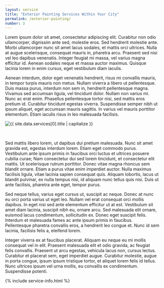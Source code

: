 ```yaml
---
layout: service
title: "Exterior Painting Services Within Your City"
permalink: /exterior-painting/
number: 3
---
```


<p class="lead">
  Lorem ipsum dolor sit amet, consectetur adipiscing elit. Curabitur non odio ullamcorper, dignissim ante sed, molestie eros. Sed hendrerit molestie ante. Morbi ullamcorper nunc sit amet lacus sodales, et mattis orci ultrices. Nulla at augue scelerisque, consequat mauris in, pharetra arcu. Praesent sed nisi vel leo dapibus venenatis. Integer feugiat mi massa, vel varius magna efficitur id. Aenean sodales neque et massa auctor maximus. Quisque lacinia lorem in enim cursus, eget vestibulum diam iaculis.
</p>

Aenean interdum, dolor eget venenatis hendrerit, risus mi convallis mauris, in tempor turpis mauris non metus. Nullam viverra a libero ut pellentesque. Duis massa purus, interdum non sem in, hendrerit pellentesque magna. Vivamus sed accumsan ligula, vel tincidunt dolor. Nullam non varius mi. Nunc ac erat enim. Phasellus pellentesque tortor nisi, sed mattis eros pretium id. Curabitur tincidunt egestas viverra. Suspendisse semper nibh ut ipsum aliquet, eget accumsan mauris sagittis. In varius vel mauris porttitor elementum. Etiam iaculis risus in leo malesuada facilisis.

<div>
<img 
  class="img-responsive"
  {%- 
    assign service__image = site.data.services[0].title 
    | prepend: "/assets/images/services/" 
    | append: ".webp" 
  %}
  src="{{ service__image | relative_url }}" 
  alt="{{ site.data.services[0].title | capitalize }}"
  style="margin-bottom: 2rem;"
>
</div>

Sed mattis libero lorem, ut dapibus dui pretium malesuada. Nunc sit amet gravida est, egestas interdum lorem. Etiam eget commodo purus. Vestibulum ante ipsum primis in faucibus orci luctus et ultrices posuere cubilia curae; Nam consectetur dui sed lorem tincidunt, et consectetur elit mattis. Ut scelerisque rutrum porttitor. Donec vitae magna rhoncus sem blandit ornare. Etiam a purus vitae enim imperdiet auctor. Nulla maximus facilisis ligula, vitae lacinia sapien consequat quis. Aliquam lobortis, lacus ut blandit pulvinar, ex nulla tempus nisi, id aliquam nunc tellus quis nisi. Duis ut ante facilisis, pharetra ante eget, tempor purus.

Sed neque tellus, varius eget cursus ut, suscipit ac neque. Donec at nunc eu orci porta varius ut eget leo. Nullam vel erat consequat orci mollis dapibus. In eget nisi sed ante elementum efficitur ut at est. Vestibulum sit amet diam lacinia, suscipit nibh eu, ornare arcu. Sed malesuada elit ornare, euismod lacus condimentum, sollicitudin ex. Donec eget suscipit felis. Interdum et malesuada fames ac ante ipsum primis in faucibus. Pellentesque pharetra convallis eros, a hendrerit leo congue et. Nunc id sem lacinia, facilisis felis a, eleifend lorem.

Integer viverra ex at faucibus placerat. Aliquam eu neque eu mi mollis consequat vel in elit. Praesent malesuada elit et odio gravida, ac feugiat felis convallis. Praesent ut arcu egestas, vehicula lacus non, cursus lectus. Curabitur et placerat sem, eget imperdiet augue. Curabitur molestie, augue in porta congue, ipsum ipsum tristique tortor, et aliquet lorem felis id tellus. Nunc ultrices ipsum vel urna mollis, eu convallis ex condimentum. Suspendisse potenti.

<style>
  .col-sm-row-lg {
    display: flex;
    flex-direction: column;
  }
  @media (min-width: 960px) {
    .col-sm-row-lg {
      display: flex;
      flex-direction: row;
    }
  }
</style>

{% include service-info.html %}
